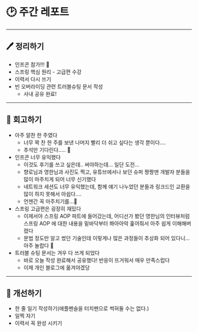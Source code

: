 # 🕑 주간 레포트

---

## 🖊 정리하기

- 인프콘 참가!!! 💃
- 스프링 핵심 원리 - 고급편 수강
- 이력서 다시 쓰기
- 빈 오버라이딩 관련 트러블슈팅 문서 작성
  - 사내 공유 완료!

---

## 💭 회고하기

- 아주 알찬 한 주였다
  - 너무 꽉 찬 한 주를 보낸 나머지 빨리 더 쉬고 싶다는 생각 뿐이다….
  - 추석만 기다린다….. 🫠
- 인프콘 너무 유익했다
  - 이것도 후기를 쓰고 싶은데.. 써야하는데… 일단 도전…
  - 향로님과 영한님과 사진도 찍고, 유튜브에서나 보던 슈퍼 짱짱맨 개발자 분들을 많이 마주치게 되어 너무 신기했다
  - 네트워크 세션도 너무 유익했는데, 함께 얘기 나누었던 분들과 링크드인 교환을 많이 하지 못해서 아쉽다….
  - 언젠간 꼭 마주치기를…🥲
- 스프링 고급편은 굉장히 재밌다
  - 이제서야 스프링 AOP 파트에 들어갔는데, 어디선가 봤던 영한님의 인터뷰처럼 스프링 AOP 에 대한 내용을 밑바닥부터 쫘아아악 훑어줘서 아주 쉽게 이해해버렸다
  - 문법 정도만 알고 썼던 기술인데 이렇게나 많은 과정들이 추상화 되어 있다니… 아주 놀랍다 🥹
- 트러블 슈팅 문서는 겨우 다 쓰게 되었다
  - 바로 오늘 작성 완료해서 공유했다! 반응이 뜨거워서 매우 만족스럽다
  - 이제 개인 블로그에 옮겨야겠당

---

## 🥊 개선하기

- 한 줄 일기 작성하기(애플펜슬을 터치펜으로 썩혀둘 수는 없다.)
- 일찍 자기
- 이력서 꼭 완성 시키기
